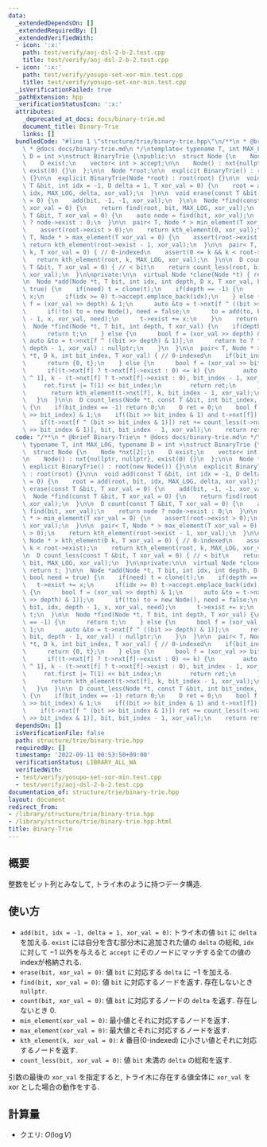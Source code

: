 ```yaml
---
data:
  _extendedDependsOn: []
  _extendedRequiredBy: []
  _extendedVerifiedWith:
  - icon: ':x:'
    path: test/verify/aoj-dsl-2-b-2.test.cpp
    title: test/verify/aoj-dsl-2-b-2.test.cpp
  - icon: ':x:'
    path: test/verify/yosupo-set-xor-min.test.cpp
    title: test/verify/yosupo-set-xor-min.test.cpp
  _isVerificationFailed: true
  _pathExtension: hpp
  _verificationStatusIcon: ':x:'
  attributes:
    _deprecated_at_docs: docs/binary-trie.md
    document_title: Binary-Trie
    links: []
  bundledCode: "#line 1 \"structure/trie/binary-trie.hpp\"\n/**\n * @brief Binary-Trie\n\
    \ * @docs docs/binary-trie.md\n */\ntemplate< typename T, int MAX_LOG, typename\
    \ D = int >\nstruct BinaryTrie {\npublic:\n  struct Node {\n    Node *nxt[2];\n\
    \    D exist;\n    vector< int > accept;\n\n    Node() : nxt{nullptr, nullptr},\
    \ exist(0) {}\n  };\n\n  Node *root;\n\n  explicit BinaryTrie() : root(new Node())\
    \ {}\n\n  explicit BinaryTrie(Node *root) : root(root) {}\n\n  void add(const\
    \ T &bit, int idx = -1, D delta = 1, T xor_val = 0) {\n    root = add(root, bit,\
    \ idx, MAX_LOG, delta, xor_val);\n  }\n\n  void erase(const T &bit, T xor_val\
    \ = 0) {\n    add(bit, -1, -1, xor_val);\n  }\n\n  Node *find(const T &bit, T\
    \ xor_val = 0) {\n    return find(root, bit, MAX_LOG, xor_val);\n  }\n\n  D count(const\
    \ T &bit, T xor_val = 0) {\n    auto node = find(bit, xor_val);\n    return node\
    \ ? node->exist : 0;\n  }\n\n  pair< T, Node * > min_element(T xor_val = 0) {\n\
    \    assert(root->exist > 0);\n    return kth_element(0, xor_val);\n  }\n\n  pair<\
    \ T, Node * > max_element(T xor_val = 0) {\n    assert(root->exist > 0);\n   \
    \ return kth_element(root->exist - 1, xor_val);\n  }\n\n  pair< T, Node * > kth_element(D\
    \ k, T xor_val = 0) { // 0-indexed\n    assert(0 <= k && k < root->exist);\n \
    \   return kth_element(root, k, MAX_LOG, xor_val);\n  }\n\n  D count_less(const\
    \ T &bit, T xor_val = 0) { // < bit\n    return count_less(root, bit, MAX_LOG,\
    \ xor_val);\n  }\n\nprivate:\n\n  virtual Node *clone(Node *t) { return t; }\n\
    \n  Node *add(Node *t, T bit, int idx, int depth, D x, T xor_val, bool need =\
    \ true) {\n    if(need) t = clone(t);\n    if(depth == -1) {\n      t->exist +=\
    \ x;\n      if(idx >= 0) t->accept.emplace_back(idx);\n    } else {\n      bool\
    \ f = (xor_val >> depth) & 1;\n      auto &to = t->nxt[f ^ ((bit >> depth) & 1)];\n\
    \      if(!to) to = new Node(), need = false;\n      to = add(to, bit, idx, depth\
    \ - 1, x, xor_val, need);\n      t->exist += x;\n    }\n    return t;\n  }\n\n\
    \  Node *find(Node *t, T bit, int depth, T xor_val) {\n    if(depth == -1) {\n\
    \      return t;\n    } else {\n      bool f = (xor_val >> depth) & 1;\n     \
    \ auto &to = t->nxt[f ^ ((bit >> depth) & 1)];\n      return to ? find(to, bit,\
    \ depth - 1, xor_val) : nullptr;\n    }\n  }\n\n  pair< T, Node * > kth_element(Node\
    \ *t, D k, int bit_index, T xor_val) { // 0-indexed\n    if(bit_index == -1) {\n\
    \      return {0, t};\n    } else {\n      bool f = (xor_val >> bit_index) & 1;\n\
    \      if((t->nxt[f] ? t->nxt[f]->exist : 0) <= k) {\n        auto ret = kth_element(t->nxt[f\
    \ ^ 1], k - (t->nxt[f] ? t->nxt[f]->exist : 0), bit_index - 1, xor_val);\n   \
    \     ret.first |= T(1) << bit_index;\n        return ret;\n      } else {\n \
    \       return kth_element(t->nxt[f], k, bit_index - 1, xor_val);\n      }\n \
    \   }\n  }\n\n  D count_less(Node *t, const T &bit, int bit_index, T xor_val)\
    \ {\n    if(bit_index == -1) return 0;\n    D ret = 0;\n    bool f = (xor_val\
    \ >> bit_index) & 1;\n    if((bit >> bit_index & 1) and t->nxt[f]) ret += t->nxt[f]->exist;\n\
    \    if(t->nxt[f ^ (bit >> bit_index & 1)]) ret += count_less(t->nxt[f ^ (bit\
    \ >> bit_index & 1)], bit, bit_index - 1, xor_val);\n    return ret;\n  }\n};\n"
  code: "/**\n * @brief Binary-Trie\n * @docs docs/binary-trie.md\n */\ntemplate<\
    \ typename T, int MAX_LOG, typename D = int >\nstruct BinaryTrie {\npublic:\n\
    \  struct Node {\n    Node *nxt[2];\n    D exist;\n    vector< int > accept;\n\
    \n    Node() : nxt{nullptr, nullptr}, exist(0) {}\n  };\n\n  Node *root;\n\n \
    \ explicit BinaryTrie() : root(new Node()) {}\n\n  explicit BinaryTrie(Node *root)\
    \ : root(root) {}\n\n  void add(const T &bit, int idx = -1, D delta = 1, T xor_val\
    \ = 0) {\n    root = add(root, bit, idx, MAX_LOG, delta, xor_val);\n  }\n\n  void\
    \ erase(const T &bit, T xor_val = 0) {\n    add(bit, -1, -1, xor_val);\n  }\n\n\
    \  Node *find(const T &bit, T xor_val = 0) {\n    return find(root, bit, MAX_LOG,\
    \ xor_val);\n  }\n\n  D count(const T &bit, T xor_val = 0) {\n    auto node =\
    \ find(bit, xor_val);\n    return node ? node->exist : 0;\n  }\n\n  pair< T, Node\
    \ * > min_element(T xor_val = 0) {\n    assert(root->exist > 0);\n    return kth_element(0,\
    \ xor_val);\n  }\n\n  pair< T, Node * > max_element(T xor_val = 0) {\n    assert(root->exist\
    \ > 0);\n    return kth_element(root->exist - 1, xor_val);\n  }\n\n  pair< T,\
    \ Node * > kth_element(D k, T xor_val = 0) { // 0-indexed\n    assert(0 <= k &&\
    \ k < root->exist);\n    return kth_element(root, k, MAX_LOG, xor_val);\n  }\n\
    \n  D count_less(const T &bit, T xor_val = 0) { // < bit\n    return count_less(root,\
    \ bit, MAX_LOG, xor_val);\n  }\n\nprivate:\n\n  virtual Node *clone(Node *t) {\
    \ return t; }\n\n  Node *add(Node *t, T bit, int idx, int depth, D x, T xor_val,\
    \ bool need = true) {\n    if(need) t = clone(t);\n    if(depth == -1) {\n   \
    \   t->exist += x;\n      if(idx >= 0) t->accept.emplace_back(idx);\n    } else\
    \ {\n      bool f = (xor_val >> depth) & 1;\n      auto &to = t->nxt[f ^ ((bit\
    \ >> depth) & 1)];\n      if(!to) to = new Node(), need = false;\n      to = add(to,\
    \ bit, idx, depth - 1, x, xor_val, need);\n      t->exist += x;\n    }\n    return\
    \ t;\n  }\n\n  Node *find(Node *t, T bit, int depth, T xor_val) {\n    if(depth\
    \ == -1) {\n      return t;\n    } else {\n      bool f = (xor_val >> depth) &\
    \ 1;\n      auto &to = t->nxt[f ^ ((bit >> depth) & 1)];\n      return to ? find(to,\
    \ bit, depth - 1, xor_val) : nullptr;\n    }\n  }\n\n  pair< T, Node * > kth_element(Node\
    \ *t, D k, int bit_index, T xor_val) { // 0-indexed\n    if(bit_index == -1) {\n\
    \      return {0, t};\n    } else {\n      bool f = (xor_val >> bit_index) & 1;\n\
    \      if((t->nxt[f] ? t->nxt[f]->exist : 0) <= k) {\n        auto ret = kth_element(t->nxt[f\
    \ ^ 1], k - (t->nxt[f] ? t->nxt[f]->exist : 0), bit_index - 1, xor_val);\n   \
    \     ret.first |= T(1) << bit_index;\n        return ret;\n      } else {\n \
    \       return kth_element(t->nxt[f], k, bit_index - 1, xor_val);\n      }\n \
    \   }\n  }\n\n  D count_less(Node *t, const T &bit, int bit_index, T xor_val)\
    \ {\n    if(bit_index == -1) return 0;\n    D ret = 0;\n    bool f = (xor_val\
    \ >> bit_index) & 1;\n    if((bit >> bit_index & 1) and t->nxt[f]) ret += t->nxt[f]->exist;\n\
    \    if(t->nxt[f ^ (bit >> bit_index & 1)]) ret += count_less(t->nxt[f ^ (bit\
    \ >> bit_index & 1)], bit, bit_index - 1, xor_val);\n    return ret;\n  }\n};\n"
  dependsOn: []
  isVerificationFile: false
  path: structure/trie/binary-trie.hpp
  requiredBy: []
  timestamp: '2022-09-11 00:53:50+09:00'
  verificationStatus: LIBRARY_ALL_WA
  verifiedWith:
  - test/verify/yosupo-set-xor-min.test.cpp
  - test/verify/aoj-dsl-2-b-2.test.cpp
documentation_of: structure/trie/binary-trie.hpp
layout: document
redirect_from:
- /library/structure/trie/binary-trie.hpp
- /library/structure/trie/binary-trie.hpp.html
title: Binary-Trie
---
```

## 概要

整数をビット列とみなして, トライ木のように持つデータ構造.


## 使い方

* `add(bit, idx = -1, delta = 1, xor_val = 0)`: トライ木の値 `bit` に `delta` を加える. `exist` には自分を含む部分木に追加された値の `delta` の総和, `idx` に対して $-1$ 以外を与えると `accept` にそのノードにマッチする全ての値のindexが格納される.
* `erase(bit, xor_val = 0)`: 値 `bit` に対応する `delta` に $-1$ を加える.
* `find(bit, xor_val = 0)`: 値 `bit` に対応するノードを返す. 存在しないとき `nullptr`.
* `count(bit, xor_val = 0)`: 値 `bit` に対応するノードの `delta` を返す. 存在しないとき $0$.
* `min_element(xor_val = 0)`: 最小値とそれに対応するノードを返す.
* `max_element(xor_val = 0)`: 最大値とそれに対応するノードを返す.
* `kth_element(k, xor_val = 0)`: $k$ 番目(0-indexed) に小さい値とそれに対応するノードを返す.
* `count_less(bit, xor_val = 0)`: 値 `bit` 未満の `delta` の総和を返す.

引数の最後の `xor_val` を指定すると, トライ木に存在する値全体に `xor_val` を xor とした場合の動作をする.

## 計算量

* クエリ: $O(\log V)$ 
